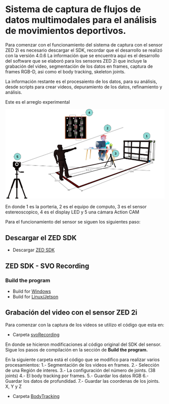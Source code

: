 # Sistema de captura de flujos de datos multimodales para el análisis de movimientos deportivos.

Para comenzar con el funcionamiento del sistema de captura con el sensor ZED 2i es necesario descargar el SDK, recordar que el desarrollo se realizó con la versión 4.0.6
La información que se encuentra aqui es el desarrollo del software que se elaboró para los sensores ZED 2i que incluye la grabación del video, segmentación de los datos en frames, captura de frames RGB-D, asi como el body tracking, skeleton joints.

La información restante es el procesaiento de los datos, para su análisis, desde scripts para crear videos, depuramiento de los datos, refinamiento y análisis.

Este es el arreglo experimental 

![Arreglo experimental](https://github.com/TsintaLab/Handball_Proyect/blob/main/Figuras/Diagrama_DT_2.png)

En donde 1 es la porteria, 2 es el equipo de computo, 3 es el sensor estereoscopico, 4 es el display LED y 5 una cámara Action CAM

Para el funcionamiento del sensor se siguen los siguientes paso:

## Descargar el ZED SDK

- Descargar [ZED SDK](https://www.stereolabs.com/developers/release)

## ZED SDK - SVO Recording

### Build the program
 - Build for [Windows](https://www.stereolabs.com/docs/app-development/cpp/windows/)
 - Build for [Linux/Jetson](https://www.stereolabs.com/docs/app-development/cpp/linux/)

## Grabación del video con el sensor ZED 2i
Para comenzar con la captura de los videos se utilizo el código que esta en:
- Carpeta [svoRecording](https://github.com/TsintaLab/Handball_Proyect/tree/main/svoRecording)

En donde se hicieron modificaciones al código original del SDK del sensor. Sigue los pasos de compilación en la sección de **Build the program.**

En la siguiente carpeta está el código que se modifico para realizar varios procesamientos:
1.- Segmentación de los videos en frames.
2.- Selección de una Región de interes.
3.- La configuración del número de joints. (38 joints)
4.- El body tracking por frames.
5.- Guardar los datos RGB
6.- Guardar los datos de profundidad.
7.- Guardar las coordenas de los joints. X, Y y Z

- Carpeta [BodyTracking](https://github.com/TsintaLab/Handball_Proyect/tree/main/BodyTracking)
